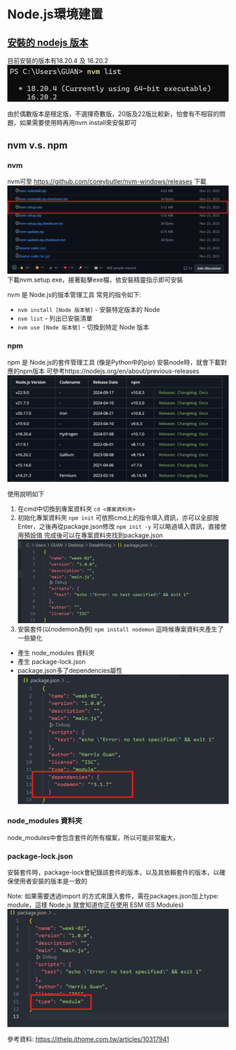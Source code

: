 # Node.js環境建置


## [安裝的 nodejs 版本](https://nodejs.org/en/download/package-manager)
目前安裝的版本有18.20.4 及 16.20.2
![alt text](images/nvmlist.png)

由於偶數版本是穩定版，不選擇奇數版，20版及22版比較新，怕會有不相容的問題，如果需要使用時再用nvm install來安裝即可

## nvm v.s. npm
### nvm
nvm可至 https://github.com/coreybutler/nvm-windows/releases 下載
![alt text](images/nvm_download.png)
下載nvm.setup.exe，接著點擊exe檔，依安裝精靈指示即可安裝

nvm 是 Node.js的版本管理工具
常見的指令如下:
- `nvm install [Node 版本號]` - 安裝特定版本的 Node
- `nvm list` - 列出已安裝清單
- `nvm use [Node 版本號]` - 切換到特定 Node 版本

### npm
npm 是 Node.js的套件管理工具 (像是Python中的pip)
安裝node時，就會下載對應的npm版本
可參考https://nodejs.org/en/about/previous-releases
![alt text](images/nvm_npm_version.png)

使用說明如下
1. 在cmd中切換到專案資料夾
`cd <專案資料夾>`
2. 初始化專案資料夾
`npm init`
可依照cmd上的指令填入資訊，亦可以全部按Enter，之後再從package.json修改
`npm init -y` 可以略過填入資訊，直接使用預設值
完成後可以在專案資料夾找到package.json
![alt text](images/package.png)
3. 安裝套件(以nodemon為例)
`npm install nodemon`
這時候專案資料夾產生了一些變化
- 產生 node_modules 資料夾
- 產生 package-lock.json
- package.json多了dependencies屬性
![alt text](images/dependencies.png)

### node_modules 資料夾
node_modules中會包含套件的所有檔案，所以可能非常龐大，

### package-lock.json
安裝套件時，package-lock會紀錄該套件的版本，以及其依賴套件的版本，以確保使用者安裝的版本是一致的





Note: 
如果需要透過import  的方式來匯入套件，需在packages.json加上type: module，這樣 Node.js 就會知道你正在使用 ESM (ES Modules)
![alt text](images/type_moudle.png)




參考資料:
https://ithelp.ithome.com.tw/articles/10317941

